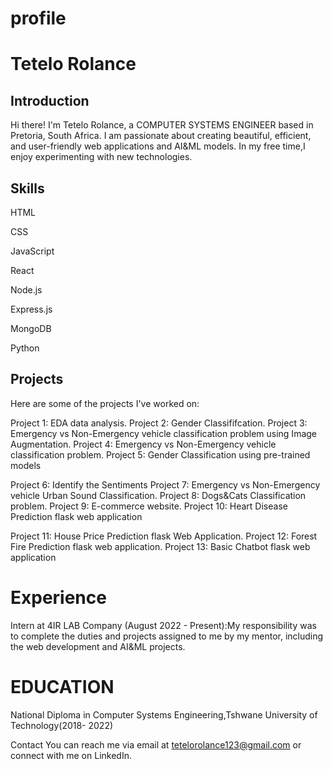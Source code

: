 # profile

<h1>Tetelo Rolance</h1>

<h2>Introduction</h2>

Hi there! I'm Tetelo Rolance, a COMPUTER SYSTEMS ENGINEER based in Pretoria, South Africa. I am passionate about creating beautiful, efficient, and user-friendly web applications and AI&ML models. In my free time,I enjoy experimenting with new technologies.




<h2>Skills</h2>

HTML

CSS

JavaScript

React

Node.js

Express.js

MongoDB

Python 

<h2>Projects</h2>

Here are some of the projects I've worked on:

Project 1: EDA data analysis.
Project 2: Gender Classififcation.
Project 3: Emergency vs Non-Emergency vehicle classification problem using Image Augmentation.
Project 4: Emergency vs Non-Emergency vehicle classification problem.
Project 5: Gender Classification using pre-trained models

Project 6: Identify the Sentiments
Project 7: Emergency vs Non-Emergency vehicle Urban Sound Classification.
Project 8: Dogs&Cats Classification problem.
Project 9: E-commerce website.
Project 10: Heart Disease Prediction flask web application

Project 11: House Price Prediction flask Web Application.
Project 12: Forest Fire Prediction flask web application.
Project 13: Basic Chatbot flask web application



<h1>Experience</h1>

Intern at 4IR LAB Company (August 2022 - Present):My responsibility was to complete the duties and projects assigned to me by my mentor, including the web development and AI&ML projects.

<h1>EDUCATION</h1>
National Diploma in Computer Systems Engineering,Tshwane University of Technology(2018- 2022)

Contact
You can reach me via email at tetelorolance123@gmail.com or connect with me on LinkedIn.

